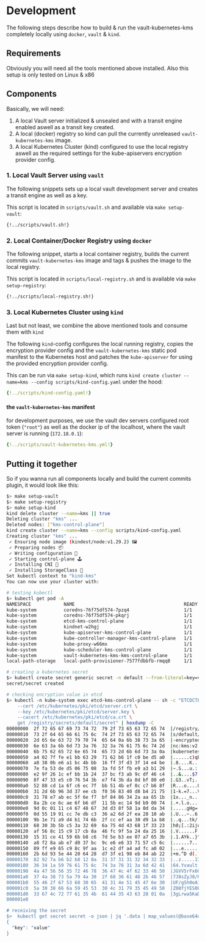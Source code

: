 # Development

The following steps describe how to build & run the vault-kubernetes-kms completely locally using `docker`, `vault` & `kind`.

## Requirements
Obviously you will need all the tools mentioned above installed. Also this setup is only tested on Linux & x86

## Components
Basically, we will need:

1. A local Vault server initialized & unsealed and with a transit engine enabled aswell as a transit key created.
2. A local (docker) registry so kind can pull the currently unreleased `vault-kubernetes-kms` image.
3. A local Kubernetes Cluster (kind) configured to use the local registry aswell as the required settings for the kube-apiservers encryption provider config.

### 1. Local Vault Server using `vault`
The following snippets sets up a local vault development server and creates a transit engine as well as a key.

This script is located in `scripts/vault.sh` and available via `make setup-vault`:

```bash
{!../scripts/vault.sh!}
```


### 2. Local Container/Docker Registry using `docker`
The following snippet, starts a local container registry, builds the current commits `vault-kubernetes-kms` image and tags & pushes the image to the local registry.

This script is located in `scripts/local-registry.sh` and is available via `make setup-registry`:

```bash
{!../scripts/local-registry.sh!}
```

### 3. Local Kubernetes Cluster using `kind`
Last but not least, we combine the above mentioned tools and consume them with `kind`

The following `kind`-config configures the local running registry, copies the encryption provider config and the `vault-kubernetes-kms` static pod manifest to the Kubernetes host and patches the `kube-apiserver` for using the provided encryption provider config.

This can be run via `make setup-kind`, which runs `kind create cluster --name=kms --config scripts/kind-config.yaml` under the hood:

```yaml
{!../scripts/kind-config.yaml!}
```

#### the `vault-kubernetes-kms` manifest
for development purposes, we use the vault dev servers configured root token (`"root"`) as well as the docker ip of the localhost, where the vault server is running (`172.18.0.1`):

```yaml
{!../scripts/vault-kubernetes-kms.yml!}
```

## Putting it together
So if you wanna run all components locally and build the current commits plugin, it would look like this:

```bash
$> make setup-vault
$> make setup-registry
$> make setup-kind
kind delete cluster --name=kms || true
Deleting cluster "kms" ...
Deleted nodes: ["kms-control-plane"]
kind create cluster --name=kms --config scripts/kind-config.yaml
Creating cluster "kms" ...
 ✓ Ensuring node image (kindest/node:v1.29.2) 🖼
 ✓ Preparing nodes 📦
 ✓ Writing configuration 📜
 ✓ Starting control-plane 🕹️
 ✓ Installing CNI 🔌
 ✓ Installing StorageClass 💾
Set kubectl context to "kind-kms"
You can now use your cluster with:

# testing kubectl
$> kubectl get pod -A
NAMESPACE            NAME                                        READY   STATUS    RESTARTS   AGE
kube-system          coredns-76f75df574-7pzq4                    1/1     Running   0          17m
kube-system          coredns-76f75df574-pkqrj                    1/1     Running   0          17m
kube-system          etcd-kms-control-plane                      1/1     Running   0          17m
kube-system          kindnet-w2hgj                               1/1     Running   0          17m
kube-system          kube-apiserver-kms-control-plane            1/1     Running   0          17m
kube-system          kube-controller-manager-kms-control-plane   1/1     Running   0          17m
kube-system          kube-proxy-w66mx                            1/1     Running   0          17m
kube-system          kube-scheduler-kms-control-plane            1/1     Running   0          17m
kube-system          vault-kubernetes-kms-kms-control-plane      1/1     Running   0          17m
local-path-storage   local-path-provisioner-7577fdbbfb-rmqq8     1/1     Running   0          17m

# creating a kubernetes secret
$> kubectl create secret generic secret -n default --from-literal=key=value
secret/secret created

# checking encryption value in etcd
$> kubectl -n kube-system exec etcd-kms-control-plane -- sh -c "ETCDCTL_API=3 etcdctl --endpoints=https://127.0.0.1:2379 \
    --cert /etc/kubernetes/pki/etcd/server.crt \
    --key /etc/kubernetes/pki/etcd/server.key \
    --cacert /etc/kubernetes/pki/etcd/ca.crt \
    get /registry/secrets/default/secret" | hexdump -C
00000000  2f 72 65 67 69 73 74 72  79 2f 73 65 63 72 65 74  |/registry/secret|
00000010  73 2f 64 65 66 61 75 6c  74 2f 73 65 63 72 65 74  |s/default/secret|
00000020  2d 65 6e 63 72 79 70 74  65 64 0a 6b 38 73 3a 65  |-encrypted.k8s:e|
00000030  6e 63 3a 6b 6d 73 3a 76  32 3a 76 61 75 6c 74 2d  |nc:kms:v2:vault-|
00000040  6b 75 62 65 72 6e 65 74  65 73 2d 6b 6d 73 3a 0a  |kubernetes-kms:.|
00000050  a4 02 7f fe e1 bb 63 29  71 62 b6 1f c0 be d5 a0  |......c)qb......|
00000060  a8 38 0b e6 a1 bc 4b bb  16 ff 3f d3 3f 14 e4 be  |.8....K...?.?...|
00000070  7e fa 53 de d5 06 75 08  3a fd 5f fb e9 a3 b1 29  |~.S...u.:._....)|
00000080  e2 9f 26 1c ef bb 1b 24  37 bc f3 ab 9c df 46 c4  |..&....$7.....F.|
00000090  8f 47 33 e5 c0 76 54 3b  e7 f4 3b da 0d bf 80 e0  |.G3..vT;..;.....|
000000a0  52 88 cd 1a 6f c6 ec 7f  bb 51 4b ef 0c c7 b6 8f  |R...o....QK.....|
000000b0  31 2d 6b 96 3d 37 ee cb  f0 56 83 40 d8 b4 21 75  |1-k.=7...V.@..!u|
000000c0  31 78 e7 ab ec 5f 6e f7  bf 84 86 34 2a aa 65 1b  |1x..._n....4*.e.|
000000d0  8a 2b ce 6c ae 6f b6 df  11 5b ec 14 9d b9 00 74  |.+.l.o...[.....t|
000000e0  9d 0c 01 11 c4 67 48 67  3d d3 8f 58 1a 0d da 34  |.....gHg=..X...4|
000000f0  0d 55 19 91 cc 7e db c3  36 a2 6d 2f ea 28 10 ab  |.U...~..6.m/.(..|
00000100  9b 1e 71 a9 d4 b1 74 6b  2f cc ef aa 30 d9 1a b8  |..q...tk/...0...|
00000110  68 30 3b 5b c5 3a 32 69  6a 75 4d 43 68 1f 33 23  |h0;[.:2ijuMCh.3#|
00000120  af 56 8c 15 c9 17 cb 8a  46 fc 9f 5a 24 da 25 16  |.V......F..Z$.%.|
00000130  15 31 ce 41 59 6b b8 c6  7d 5e b3 ee 07 a7 65 3b  |.1.AYk..}^....e;|
00000140  a8 f2 8a ab e7 d0 37 bc  9c e6 e6 33 71 57 c5 6c  |......7....3qW.l|
00000150  09 ff e9 65 c9 8c 9f aa  1c e2 df a4 ad fc a0 02  |...e............|
00000160  2b 6d 93 5e 44 20 64 28  d7 3f e1 98 eb 84 ab 22  |+m.^D d(.?....."|
00000170  82 92 7a b6 b2 b8 12 0a  31 37 31 31 32 34 32 33  |..z.....17112423|
00000180  36 34 1a 59 76 61 75 6c  74 3a 76 31 3a 6d 42 41  |64.Yvault:v1:mBA|
00000190  4a 47 56 56 35 72 46 78  36 47 4c 4f 62 33 46 50  |JGVV5rFx6GLOb3FP|
000001a0  37 4a 38 73 5a 79 4a 38  2f 68 36 61 48 2b 46 57  |7J8sZyJ8/h6aH+FW|
000001b0  55 46 2f 67 53 68 30 65  41 31 4e 51 45 47 6e 30  |UF/gSh0eA1NQEGn0|
000001c0  5a 30 38 66 6a 59 45 53  30 4c 31 79 35 45 49 50  |Z08fjYES0L1y5EIP|
000001d0  33 67 4c 72 77 61 35 4b  61 44 35 43 63 28 01 0a  |3gLrwa5KaD5Cc(..|
000001e0

# receiving the secret
$>  kubectl get secret secret -o json | jq '.data | map_values(@base64d)'
{
  "key": "value"
}
```
